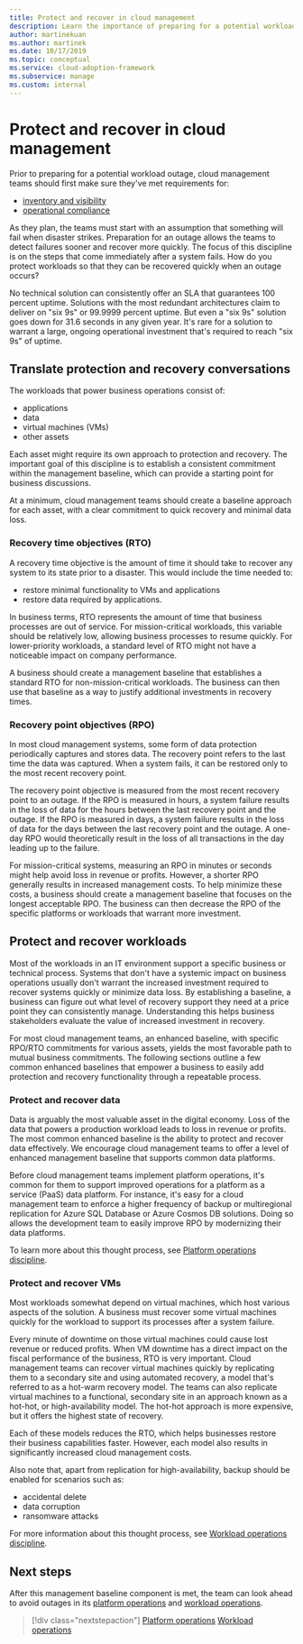 ```yaml
---
title: Protect and recover in cloud management
description: Learn the importance of preparing for a potential workload outage. This preparation allows your team to detect failures sooner and recover more quickly.
author: martinekuan
ms.author: martinek
ms.date: 10/17/2019
ms.topic: conceptual
ms.service: cloud-adoption-framework
ms.subservice: manage
ms.custom: internal
---
```


# Protect and recover in cloud management

Prior to preparing for a potential workload outage, cloud management teams should first make sure they've met requirements for:

- [inventory and visibility](./inventory.md) 
- [operational compliance](./operational-compliance.md)

As they plan, the teams must start with an assumption that something will fail when disaster strikes. Preparation for an outage allows the teams to detect failures sooner and recover more quickly. The focus of this discipline is on the steps that come immediately after a system fails. How do you protect workloads so that they can be recovered quickly when an outage occurs?

No technical solution can consistently offer an SLA that guarantees 100 percent uptime. Solutions with the most redundant architectures claim to deliver on "six 9s" or 99.9999 percent uptime. But even a "six 9s" solution goes down for 31.6 seconds in any given year. It's rare for a solution to warrant a large, ongoing operational investment that's required to reach "six 9s" of uptime.

## Translate protection and recovery conversations

The workloads that power business operations consist of:

- applications
- data
- virtual machines (VMs)
- other assets

Each asset might require its own approach to protection and recovery. The important goal of this discipline is to establish a consistent commitment within the management baseline, which can provide a starting point for business discussions.

At a minimum, cloud management teams should create a baseline approach for each asset, with a clear commitment to quick recovery and minimal data loss. 

### Recovery time objectives (RTO)

A recovery time objective is the amount of time it should take to recover any system to its state prior to a disaster. This would include the time needed to:

- restore minimal functionality to VMs and applications
- restore data required by applications.

In business terms, RTO represents the amount of time that business processes are out of service. For mission-critical workloads, this variable should be relatively low, allowing business processes to resume quickly. For lower-priority workloads, a standard level of RTO might not have a noticeable impact on company performance.

A business should create a management baseline that establishes a standard RTO for non-mission-critical workloads. The business can then use that baseline as a way to justify additional investments in recovery times.

### Recovery point objectives (RPO)

In most cloud management systems, some form of data protection periodically captures and stores data. The recovery point refers to the last time the data was captured. When a system fails, it can be restored only to the most recent recovery point.

The recovery point objective is measured from the most recent recovery point to an outage. If the RPO is measured in hours, a system failure results in the loss of data for the hours between the last recovery point and the outage. If the RPO is measured in days, a system failure results in the loss of data for the days between the last recovery point and the outage. A one-day RPO would theoretically result in the loss of all transactions in the day leading up to the failure.

For mission-critical systems, measuring an RPO in minutes or seconds might help avoid loss in revenue or profits. However, a shorter RPO generally results in increased management costs. To help minimize these costs, a business should create a management baseline that focuses on the longest acceptable RPO. The business can then decrease the RPO of the specific platforms or workloads that warrant more investment.

## Protect and recover workloads

Most of the workloads in an IT environment support a specific business or technical process. Systems that don't have a systemic impact on business operations usually don't warrant the increased investment required to recover systems quickly or minimize data loss. By establishing a baseline, a business can figure out what level of recovery support they need at a price point they can consistently manage. Understanding this helps business stakeholders evaluate the value of increased investment in recovery.

For most cloud management teams, an enhanced baseline, with specific RPO/RTO commitments for various assets, yields the most favorable path to mutual business commitments. The following sections outline a few common enhanced baselines that empower a business to easily add protection and recovery functionality through a repeatable process.

### Protect and recover data

Data is arguably the most valuable asset in the digital economy. Loss of the data that powers a production workload leads to loss in revenue or profits. The most common enhanced baseline is the ability to protect and recover data effectively. We encourage cloud management teams to offer a level of enhanced management baseline that supports common data platforms.

Before cloud management teams implement platform operations, it's common for them to support improved operations for a platform as a service (PaaS) data platform. For instance, it's easy for a cloud management team to enforce a higher frequency of backup or multiregional replication for Azure SQL Database or Azure Cosmos DB solutions. Doing so allows the development team to easily improve RPO by modernizing their data platforms.

To learn more about this thought process, see [Platform operations discipline](./platform.md).

### Protect and recover VMs

Most workloads somewhat depend on virtual machines, which host various aspects of the solution. A business must recover some virtual machines quickly for the workload to support its processes after a system failure.

Every minute of downtime on those virtual machines could cause lost revenue or reduced profits. When VM downtime has a direct impact on the fiscal performance of the business, RTO is very important. Cloud management teams can recover virtual machines quickly by replicating them to a secondary site and using automated recovery, a model that's referred to as a hot-warm recovery model. The teams can also replicate virtual machines to a functional, secondary site in an approach known as a hot-hot, or high-availability model. The hot-hot approach is more expensive, but it offers the highest state of recovery.

Each of these models reduces the RTO, which helps businesses restore their business capabilities faster. However, each model also results in significantly increased cloud management costs.

Also note that, apart from replication for high-availability, backup should be enabled for scenarios such as: 

- accidental delete
- data corruption
- ransomware attacks

For more information about this thought process, see [Workload operations discipline](./workload.md).

## Next steps

After this management baseline component is met, the team can look ahead to avoid outages in its [platform operations](./platform.md) and [workload operations](./workload.md).

> [!div class="nextstepaction"]
> [Platform operations](./platform.md)
> [Workload operations](./workload.md)
